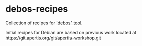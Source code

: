 # debos-recipes
Collection of recipes for ['debos' tool](https://github.com/go-debos/debos).

Initial recipes for Debian are based on previous work located at https://git.apertis.org/git/apertis-workshop.git
